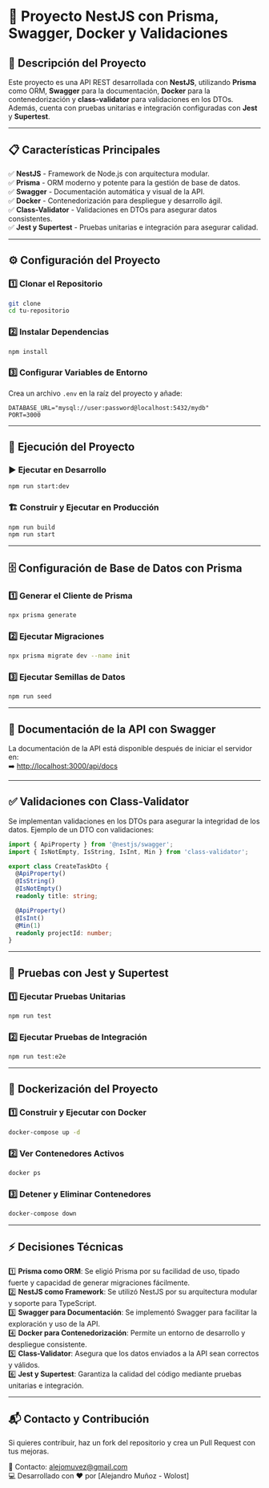 # 🚀 Proyecto NestJS con Prisma, Swagger, Docker y Validaciones

## 📌 Descripción del Proyecto
Este proyecto es una API REST desarrollada con **NestJS**, utilizando **Prisma** como ORM, **Swagger** para la documentación, **Docker** para la contenedorización y **class-validator** para validaciones en los DTOs. Además, cuenta con pruebas unitarias e integración configuradas con **Jest** y **Supertest**.

---

## 📋 Características Principales
✅ **NestJS** - Framework de Node.js con arquitectura modular.  
✅ **Prisma** - ORM moderno y potente para la gestión de base de datos.  
✅ **Swagger** - Documentación automática y visual de la API.  
✅ **Docker** - Contenedorización para despliegue y desarrollo ágil.  
✅ **Class-Validator** - Validaciones en DTOs para asegurar datos consistentes.  
✅ **Jest y Supertest** - Pruebas unitarias e integración para asegurar calidad.  

---

## ⚙️ Configuración del Proyecto

### 1️⃣ **Clonar el Repositorio**
```bash
git clone 
cd tu-repositorio
```

### 2️⃣ **Instalar Dependencias**
```bash
npm install
```

### 3️⃣ **Configurar Variables de Entorno**
Crea un archivo `.env` en la raíz del proyecto y añade:
```env
DATABASE_URL="mysql://user:password@localhost:5432/mydb"
PORT=3000
```

---

## 🔧 **Ejecución del Proyecto**

### ▶️ **Ejecutar en Desarrollo**
```bash
npm run start:dev
```

### 🏗 **Construir y Ejecutar en Producción**
```bash
npm run build
npm run start
```

---

## 🗄 **Configuración de Base de Datos con Prisma**

### 1️⃣ **Generar el Cliente de Prisma**
```bash
npx prisma generate
```

### 2️⃣ **Ejecutar Migraciones**
```bash
npx prisma migrate dev --name init
```

### 3️⃣ **Ejecutar Semillas de Datos**
```bash
npm run seed
```

---

## 📑 **Documentación de la API con Swagger**
La documentación de la API está disponible después de iniciar el servidor en:  
➡️ [http://localhost:3000/api/docs](http://localhost:3000/api/docs)

---

## ✅ **Validaciones con Class-Validator**
Se implementan validaciones en los DTOs para asegurar la integridad de los datos.
Ejemplo de un DTO con validaciones:
```typescript
import { ApiProperty } from '@nestjs/swagger';
import { IsNotEmpty, IsString, IsInt, Min } from 'class-validator';

export class CreateTaskDto {
  @ApiProperty()
  @IsString()
  @IsNotEmpty()
  readonly title: string;

  @ApiProperty()
  @IsInt()
  @Min(1)
  readonly projectId: number;
}
```

---

## 🔬 **Pruebas con Jest y Supertest**

### 1️⃣ **Ejecutar Pruebas Unitarias**
```bash
npm run test
```

### 2️⃣ **Ejecutar Pruebas de Integración**
```bash
npm run test:e2e
```

---

## 🐳 **Dockerización del Proyecto**

### 1️⃣ **Construir y Ejecutar con Docker**
```bash
docker-compose up -d
```

### 2️⃣ **Ver Contenedores Activos**
```bash
docker ps
```

### 3️⃣ **Detener y Eliminar Contenedores**
```bash
docker-compose down
```

---

## ⚡ **Decisiones Técnicas**

1️⃣ **Prisma como ORM**: Se eligió Prisma por su facilidad de uso, tipado fuerte y capacidad de generar migraciones fácilmente.  
2️⃣ **NestJS como Framework**: Se utilizó NestJS por su arquitectura modular y soporte para TypeScript.  
3️⃣ **Swagger para Documentación**: Se implementó Swagger para facilitar la exploración y uso de la API.  
4️⃣ **Docker para Contenedorización**: Permite un entorno de desarrollo y despliegue consistente.  
5️⃣ **Class-Validator**: Asegura que los datos enviados a la API sean correctos y válidos.  
6️⃣ **Jest y Supertest**: Garantiza la calidad del código mediante pruebas unitarias e integración.  

---

## 📬 **Contacto y Contribución**
Si quieres contribuir, haz un fork del repositorio y crea un Pull Request con tus mejoras.  

📧 Contacto: [alejomuvez@gmail.com](mailto:alejomuvez@gmail.com)  
💻 Desarrollado con ❤️ por [Alejandro Muñoz - Wolost]  

